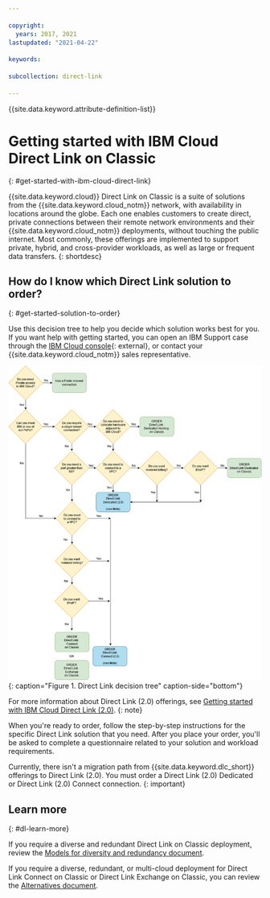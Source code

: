 ```yaml
---

copyright:
  years: 2017, 2021
lastupdated: "2021-04-22"

keywords: 

subcollection: direct-link

---
```


{{site.data.keyword.attribute-definition-list}}

# Getting started with IBM Cloud Direct Link on Classic
{: #get-started-with-ibm-cloud-direct-link}

{{site.data.keyword.cloud}} Direct Link on Classic is a suite of solutions from the {{site.data.keyword.cloud_notm}} network, with availability in locations around the globe. Each one enables customers to create direct, private connections between their remote network environments and their {{site.data.keyword.cloud_notm}} deployments, without touching the public internet. Most commonly, these offerings are implemented to support private, hybrid, and cross-provider workloads, as well as large or frequent data transfers.
{: shortdesc}

## How do I know which Direct Link solution to order?
{: #get-started-solution-to-order}

Use this decision tree to help you decide which solution works best for you. If you want help with getting started, you can open an IBM Support case through the [IBM Cloud console](https://cloud.ibm.com/unifiedsupport/cases/add){: external}, or contact your {{site.data.keyword.cloud_notm}} sales representative.

![direct-link-decision-tree](/images/flow.png){: caption="Figure 1. Direct Link decision tree" caption-side="bottom"}

For more information about Direct Link (2.0) offerings, see [Getting started with IBM Cloud Direct Link (2.0)](/docs/dl?topic=dl-get-started-with-ibm-cloud-dl).
{: note}

When you're ready to order, follow the step-by-step instructions for the specific Direct Link solution that you need. After you place your order, you'll be asked to complete a questionnaire related to your solution and workload requirements.  

   Currently, there isn't a migration path from {{site.data.keyword.dlc_short}} offerings to Direct Link (2.0). You must order a Direct Link (2.0) Dedicated or Direct Link (2.0) Connect connection.
   {: important}

## Learn more
{: #dl-learn-more}

If you require a diverse and redundant Direct Link on Classic deployment, review the [Models for diversity and redundancy document](/docs/direct-link?topic=direct-link-models-for-diversity-and-redundancy-in-direct-link).

If you require a diverse, redundant, or multi-cloud deployment for Direct Link Connect on Classic or Direct Link Exchange on Classic, you can review the [Alternatives document](/docs/direct-link?topic=direct-link-alternatives-for-your-ibm-cloud-direct-link-deployment).
